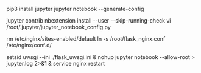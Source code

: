 pip3 install jupyter
 jupyter notebook --generate-config
 
jupyter contrib nbextension install --user --skip-running-check
vi /root/.jupyter/jupyter_notebook_config.py

 rm /etc/nginx/sites-enabled/default
ln -s /root/flask_nginx.conf /etc/nginx/conf.d/

setsid uwsgi --ini ./flask_uwsgi.ini &
nohup jupyter notebook --allow-root  > jupyter.log 2>&1 &
service nginx restart

